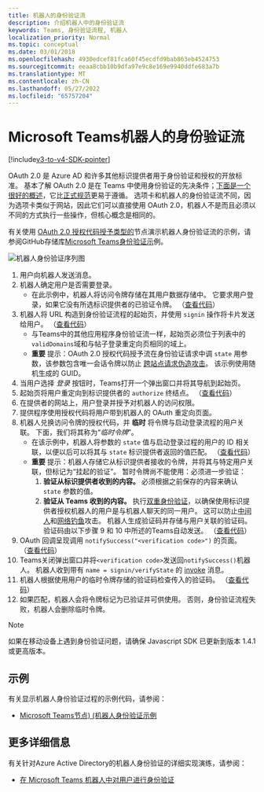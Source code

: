 ```yaml
---
title: 机器人的身份验证流
description: 介绍机器人中的身份验证流
keywords: Teams, 身份验证流程, 机器人
localization_priority: Normal
ms.topic: conceptual
ms.date: 03/01/2018
ms.openlocfilehash: 4930edcef81fca60f45ecdfd9bab863eb4524753
ms.sourcegitcommit: eeaa8cbb10b9dfa97e9c8e169e9940ddfe683a7b
ms.translationtype: MT
ms.contentlocale: zh-CN
ms.lasthandoff: 05/27/2022
ms.locfileid: "65757204"
---
```

# <a name="microsoft-teams-authentication-flow-for-bots"></a>Microsoft Teams机器人的身份验证流

[!include[v3-to-v4-SDK-pointer](~/includes/v3-to-v4-pointer-bots.md)]

OAuth 2.0 是 Azure AD 和许多其他标识提供者用于身份验证和授权的开放标准。 基本了解 OAuth 2.0 是在 Teams 中使用身份验证的先决条件；[下面是一个很好的概述](https://aaronparecki.com/oauth-2-simplified/)，它比[正式规范](https://oauth.net/2/)更易于遵循。 选项卡和机器人的身份验证流不同，因为选项卡类似于网站，因此它们可以直接使用 OAuth 2.0，机器人不是而且必须以不同的方式执行一些操作，但核心概念是相同的。

有关使用 [OAuth 2.0 授权代码授予类型的](https://oauth.net/2/grant-types/authorization-code/)节点演示机器人身份验证流的示例，请参阅GitHub存储库[Microsoft Teams身份验证示](https://github.com/OfficeDev/microsoft-teams-sample-auth-node)例。

![机器人身份验证序列图](~/assets/images/authentication/bot_auth_sequence_diagram.png)

1. 用户向机器人发送消息。
2. 机器人确定用户是否需要登录。
    * 在此示例中，机器人将访问令牌存储在其用户数据存储中。 它要求用户登录，如果它没有所选标识提供者的已验证令牌。 （[查看代码](https://github.com/OfficeDev/microsoft-teams-sample-auth-node/blob/469952a26d618dbf884a3be53c7d921cc580b1e2/src/utils/AuthenticationUtils.ts#L58-L76)）
3. 机器人将 URL 构造到身份验证流程的起始页，并使用 `signin` 操作将卡片发送给用户。 （[查看代码](https://github.com/OfficeDev/microsoft-teams-sample-auth-node/blob/469952a26d618dbf884a3be53c7d921cc580b1e2/src/dialogs/BaseIdentityDialog.ts#L160-L190)）
    * 与Teams中的其他应用程序身份验证流一样，起始页必须位于列表中的`validDomains`域和与帖子登录重定向页相同的域上。
    * **重要** 提示：OAuth 2.0 授权代码授予流在身份验证请求中调 `state` 用参数，该参数包含唯一会话令牌以防止 [跨站点请求伪造攻击](https://en.wikipedia.org/wiki/Cross-site_request_forgery)。 该示例使用随机生成的 GUID。
4. 当用户选择 *登录* 按钮时，Teams打开一个弹出窗口并将其导航到起始页。
5. 起始页将用户重定向到标识提供者的 `authorize` 终结点。 （[查看代码](https://github.com/OfficeDev/microsoft-teams-sample-auth-node/blob/469952a26d618dbf884a3be53c7d921cc580b1e2/public/html/auth-start.html#L51-L56)）
6. 在提供者的网站上，用户登录并授予对机器人的访问权限。
7. 提供程序使用授权代码将用户带到机器人的 OAuth 重定向页面。
8. 机器人兑换访问令牌的授权代码，并 **临时** 将令牌与启动登录流程的用户关联。 下面，我们将其称为“*临时令牌*”。
    * 在该示例中，机器人将参数的 `state` 值与启动登录过程的用户的 ID 相关联，以便以后可以将其与 `state` 标识提供者返回的值匹配。 （[查看代码](https://github.com/OfficeDev/microsoft-teams-sample-auth-node/blob/469952a26d618dbf884a3be53c7d921cc580b1e2/src/AuthBot.ts#L70-L99)）
    * **重要** 提示：机器人存储它从标识提供者接收的令牌，并将其与特定用户关联，但标记为“挂起的验证”。 暂时令牌尚不能使用：必须进一步验证：
      1. **验证从标识提供者收到的内容。** 必须根据之前保存的内容来确认 `state` 参数的值。
      1. **验证从 Teams 收到的内容。** 执行[双重身份验证](https://en.wikipedia.org/wiki/Man-in-the-middle_attack)，以确保使用标识提供者授权机器人的用户是与机器人聊天的同一用户。 这可以防止[中间人](https://en.wikipedia.org/wiki/Man-in-the-middle_attack)和[网络钓鱼](https://en.wikipedia.org/wiki/Phishing)攻击。 机器人生成验证码并存储与用户关联的验证码。 验证码由以下步骤 9 和 10 中所述的Teams自动发送。 （[查看代码](https://github.com/OfficeDev/microsoft-teams-sample-auth-node/blob/469952a26d618dbf884a3be53c7d921cc580b1e2/src/AuthBot.ts#L100-L113)）
9. OAuth 回调呈现调用 `notifySuccess("<verification code>")` 的页面。 （[查看代码](https://github.com/OfficeDev/microsoft-teams-sample-auth-node/blob/master/src/views/oauth-callback-success.hbs)）
10. Teams关闭弹出窗口并将`<verification code>`发送回`notifySuccess()`机器人。 机器人收到带有 `name = signin/verifyState` 的 [invoke](/bot-framework/dotnet/bot-builder-dotnet-activities#invoke) 消息。
11. 机器人根据使用用户的临时令牌存储的验证码检查传入的验证码。 （[查看代码](https://github.com/OfficeDev/microsoft-teams-sample-auth-node/blob/469952a26d618dbf884a3be53c7d921cc580b1e2/src/dialogs/BaseIdentityDialog.ts#L127-L140)）
12. 如果匹配，机器人会将令牌标记为已验证并可供使用。 否则，身份验证流程失败，机器人会删除临时令牌。

> [!Note]
> 如果在移动设备上遇到身份验证问题，请确保 Javascript SDK 已更新到版本 1.4.1 或更高版本。

## <a name="samples"></a>示例

有关显示机器人身份验证过程的示例代码，请参阅：

* [Microsoft Teams节点)  (机器人身份验证示例](https://github.com/OfficeDev/microsoft-teams-sample-auth-node)

## <a name="more-details"></a>更多详细信息

有关针对Azure Active Directory的机器人身份验证的详细实现演练，请参阅：

* [在 Microsoft Teams 机器人中对用户进行身份验证](~/resources/bot-v3/bot-authentication/auth-bot-AAD.md)
